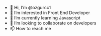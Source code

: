 - 👋 Hi, I’m @ozgurcc1
- 👀 I’m interested in Front End Developer
- 🌱 I’m currently learning Javascript
- 💞️ I’m looking to collaborate on developers
- 📫 How to reach me

<!---
ozgurcc1/ozgurcc1 is a ✨ special ✨ repository because its `README.md` (this file) appears on your GitHub profile.
You can click the Preview link to take a look at your changes.
--->
